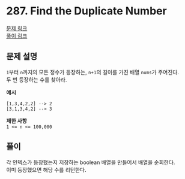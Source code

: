 # 287. Find the Duplicate Number
[문제 링크](https://leetcode.com/problems/first-unique-character-in-a-string/ )  
[풀이 링크](LC387.java )  

## 문제 설명
`1`부터 `n`까지의 모든 정수가 등장하는, `n+1`의 길이를 가진 배열 `nums`가 주어진다.  
두 번 등장하는 수를 찾아라.  

**예시**
```
[1,3,4,2,2] --> 2
[3,1,3,4,2] --> 3
```

**제한 사항**  
`1 <= n <= 100,000`  

## 풀이
각 인덱스가 등장했는지 저장하는 boolean 배열을 만들어서 배열을 순회한다.  
이미 등장했으면 해당 수를 리턴한다.  
